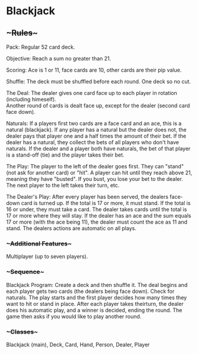 # Blackjack

## ~~~Rules~~~

Pack: Regular 52 card deck.

Objective: Reach a sum no greater than 21.

Scoring: Ace is 1 or 11, face cards are 10, other cards are their pip value.

Shuffle: The deck must be shuffled before each round.  One deck so no cut.

The Deal: The dealer gives one card face up to each player in rotation (including himeself).  
Another round of cards is dealt face up, except for the dealer (second card face down).

Naturals: If a players first two cards are a face card and an ace, this is a natural (blackjack).
If any player has a natural but the dealer does not, the dealer pays that player one and a half
times the amount of their bet.  If the dealer has a natural, they collect the bets of all players
who don't have naturals.  If the dealer and a player both have naturals, the bet of that player
is a stand-off (tie) and the player takes their bet.

The Play: The player to the left of the dealer goes first.  They can "stand" (not ask for another card)
or "hit".  A player can hit until they reach above 21, meaning they have "busted".  If you bust, you
lose your bet to the dealer.  The next player to the left takes their turn, etc.

The Dealer's Play: After every player has been served, the dealers face-down card is turned up.  If the
total is 17 or more, it must stand.  If the total is 16 or under, they must take a card.  The dealer
takes cards until the total is 17 or more where they will stay.  If the dealer has an ace and the sum
equals 17 or more (with the ace being 11), the dealer must count the ace as 11 and stand.  The dealers
actions are automatic on all plays.


### ~~~Additional Features~~~

Multiplayer (up to seven players).


### ~~~Sequence~~~

Blackjack Program: Create a deck and then shuffle it.  The deal begins and each player gets two cards 
(the dealers being face down).  Check for naturals.  The play starts and the first player decides how many 
times they want to hit or stand in place.  After each player takes theirturn, the dealer does his automatic 
play, and a winner is decided, ending the round.  The game then asks if you would like to play another round.


### ~~~Classes~~~

Blackjack (main), Deck, Card, Hand, Person, Dealer, Player